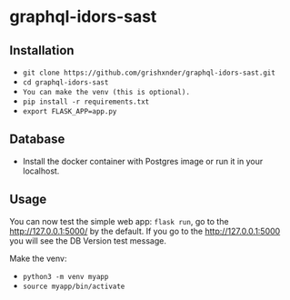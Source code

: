 # graphql-idors-sast

## Installation

- ```git clone https://github.com/grishxnder/graphql-idors-sast.git```
- ```cd graphql-idors-sast```
- ```You can make the venv (this is optional).```
- ```pip install -r requirements.txt```
- ```export FLASK_APP=app.py```

## Database
- Install the docker container with Postgres image or run it in your localhost.

## Usage

You can now test the simple web app: ```flask run```, go to the http://127.0.0.1:5000/ by the default.
If you go to the http://127.0.0.1:5000 you will see the DB Version test message.
  
Make the venv:
- ```python3 -m venv myapp```
- ```source myapp/bin/activate```